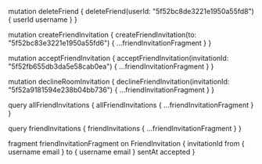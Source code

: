 mutation deleteFriend {
  deleteFriend(userId: "5f52bc8de3221e1950a55fd8") {
    userId
    username
  }
}

mutation createFriendInvitation {
  createFriendInvitation(to: "5f52bc83e3221e1950a55fd6") {
    ...friendInvitationFragment
  }
}


mutation acceptFriendInvitation {
  acceptFriendInvitation(invitationId: "5f52fb655db3da5e58cab0ea") {
		...friendInvitationFragment
  }
}



mutation declineRoomInvitation {
  declineFriendInvitation(invitationId: "5f52a9181594e238b04bb736") {
    ...friendInvitationFragment
  }
}


query allFriendInvitations {
  allFriendInvitations {
    ...friendInvitationFragment
  }
}


query friendInvitations {
  friendInvitations {
    ...friendInvitationFragment
  }
}

fragment friendInvitationFragment on FriendInvitation {
  invitationId
  from {
    username
    email
  }
  to {
    username
    email
  }
  sentAt
  accepted
}

